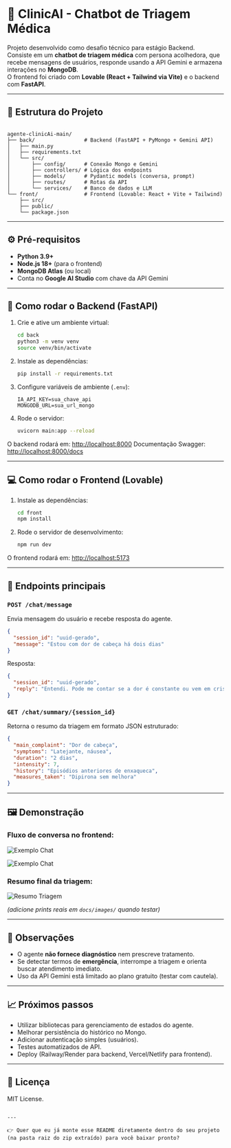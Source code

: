 # 🤖 ClinicAI - Chatbot de Triagem Médica

Projeto desenvolvido como desafio técnico para estágio Backend.  
Consiste em um **chatbot de triagem médica** com persona acolhedora, que recebe mensagens de usuários, responde usando a API Gemini e armazena interações no **MongoDB**.  
O frontend foi criado com **Lovable (React + Tailwind via Vite)** e o backend com **FastAPI**.

---

## 📂 Estrutura do Projeto

```

agente-clinicAi-main/
├── back/                # Backend (FastAPI + PyMongo + Gemini API)
│   ├── main.py
│   ├── requirements.txt
│   └── src/
│       ├── config/      # Conexão Mongo e Gemini
│       ├── controllers/ # Lógica dos endpoints
│       ├── models/      # Pydantic models (conversa, prompt)
│       ├── routes/      # Rotas da API
│       └── services/    # Banco de dados e LLM
└── front/               # Frontend (Lovable: React + Vite + Tailwind)
    ├── src/
    ├── public/
    └── package.json

````

---

## ⚙️ Pré-requisitos

- **Python 3.9+**
- **Node.js 18+** (para o frontend)
- **MongoDB Atlas** (ou local)
- Conta no **Google AI Studio** com chave da API Gemini

---

## 🚀 Como rodar o Backend (FastAPI)

1. Crie e ative um ambiente virtual:
   ```bash
   cd back
   python3 -m venv venv
   source venv/bin/activate
    ````

2. Instale as dependências:

   ```bash
   pip install -r requirements.txt
   ```

3. Configure variáveis de ambiente (`.env`):

   ```
   IA_API_KEY=sua_chave_api
   MONGODB_URL=sua_url_mongo
   ```

4. Rode o servidor:

   ```bash
   uvicorn main:app --reload
   ```

O backend rodará em: [http://localhost:8000](http://localhost:8000)
Documentação Swagger: [http://localhost:8000/docs](http://localhost:8000/docs)

---

## 💻 Como rodar o Frontend (Lovable)

1. Instale as dependências:

   ```bash
   cd front
   npm install
   ```

2. Rode o servidor de desenvolvimento:

   ```bash
   npm run dev
   ```

O frontend rodará em: [http://localhost:5173](http://localhost:5173)

---

## 🔑 Endpoints principais

### `POST /chat/message`

Envia mensagem do usuário e recebe resposta do agente.

```json
{
  "session_id": "uuid-gerado",
  "message": "Estou com dor de cabeça há dois dias"
}
```

Resposta:

```json
{
  "session_id": "uuid-gerado",
  "reply": "Entendi. Pode me contar se a dor é constante ou vem em crises?"
}
```

### `GET /chat/summary/{session_id}`

Retorna o resumo da triagem em formato JSON estruturado:

```json
{
  "main_complaint": "Dor de cabeça",
  "symptoms": "Latejante, náusea",
  "duration": "2 dias",
  "intensity": 7,
  "history": "Episódios anteriores de enxaqueca",
  "measures_taken": "Dipirona sem melhora"
}
```

---

## 🖼️ Demonstração

### Fluxo de conversa no frontend:

![Exemplo Chat](imgs/chat1.png)

![Exemplo Chat](imgs/chat2.png)

### Resumo final da triagem:

![Resumo Triagem](imgs/triagem.png)

*(adicione prints reais em `docs/images/` quando testar)*

---

## 📌 Observações

* O agente **não fornece diagnóstico** nem prescreve tratamento.
* Se detectar termos de **emergência**, interrompe a triagem e orienta buscar atendimento imediato.
* Uso da API Gemini está limitado ao plano gratuito (testar com cautela).

---

## 📈 Próximos passos

* Utilizar bibliotecas para gerenciamento de estados do agente.
* Melhorar persistência do histórico no Mongo.
* Adicionar autenticação simples (usuários).
* Testes automatizados de API.
* Deploy (Railway/Render para backend, Vercel/Netlify para frontend).

---

## 📜 Licença

MIT License.

```

---

👉 Quer que eu já monte esse README diretamente dentro do seu projeto (na pasta raiz do zip extraído) para você baixar pronto?
```
